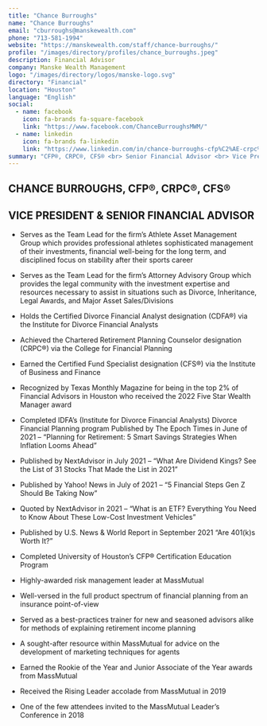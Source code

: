```yaml
---
title: "Chance Burroughs"
name: "Chance Burroughs"
email: "cburroughs@manskewealth.com"
phone: "713-581-1994"
website: "https://manskewealth.com/staff/chance-burroughs/"
profile: "/images/directory/profiles/chance_burroughs.jpeg"
description: Financial Advisor
company: Manske Wealth Management
logo: "/images/directory/logos/manske-logo.svg"
directory: "Financial"
location: "Houston"
language: "English"
social:
  - name: facebook
    icon: fa-brands fa-square-facebook
    link: "https://www.facebook.com/ChanceBurroughsMWM/"
  - name: linkedin
    icon: fa-brands fa-linkedin
    link: "https://www.linkedin.com/in/chance-burroughs-cfp%C2%AE-crpc%C2%AE-cfs%C2%AE-040a01129/"
summary: "CFP®, CRPC®, CFS® <br> Senior Financial Advisor <br> Vice President"
---
```

## CHANCE BURROUGHS, CFP®, CRPC®, CFS®
## VICE PRESIDENT & SENIOR FINANCIAL ADVISOR

- Serves as the Team Lead for the firm’s Athlete Asset Management Group which provides professional athletes sophisticated management of their investments, financial well-being for the long term, and disciplined focus on stability after their sports career

- Serves as the Team Lead for the firm’s Attorney Advisory Group which provides the legal community with the investment expertise and resources necessary to assist in situations such as Divorce, Inheritance, Legal Awards, and Major Asset Sales/Divisions

- Holds the Certified Divorce Financial Analyst designation (CDFA®) via the Institute for Divorce Financial Analysts

- Achieved the Chartered Retirement Planning Counselor designation (CRPC®) via the College for Financial Planning

- Earned the Certified Fund Specialist designation (CFS®) via the Institute of Business and Finance

- Recognized by Texas Monthly Magazine for being in the top 2% of Financial Advisors in Houston who received the 2022 Five Star Wealth Manager award

- Completed IDFA’s (Institute for Divorce Financial Analysts) Divorce Financial Planning program
Published by The Epoch Times in June of 2021 – “Planning for Retirement: 5 Smart Savings Strategies When Inflation Looms Ahead”

- Published by NextAdvisor in July 2021 – “What Are Dividend Kings? See the List of 31 Stocks That Made the List in 2021”

- Published by Yahoo! News in July of 2021 – “5 Financial Steps Gen Z Should Be Taking Now”

- Quoted by NextAdvisor in 2021 – “What is an ETF? Everything You Need to Know About These Low-Cost Investment Vehicles”

- Published by U.S. News & World Report  in September 2021 “Are 401(k)s Worth It?”

- Completed University of Houston’s CFP® Certification Education Program

- Highly-awarded risk management leader at MassMutual

- Well-versed in the full product spectrum of financial planning from an insurance point-of-view

- Served as a best-practices trainer for new and seasoned advisors alike for methods of explaining retirement income planning

- A sought-after resource within MassMutual for advice on the development of marketing techniques for agents

- Earned the Rookie of the Year and Junior Associate of the Year awards from MassMutual

- Received the Rising Leader accolade from MassMutual in 2019

- One of the few attendees invited to the MassMutual Leader’s Conference in 2018